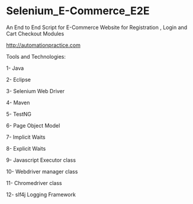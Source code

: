 # Selenium_E-Commerce_E2E

An End to End Script for E-Commerce Website for Registration , Login and Cart Checkout Modules

http://automationpractice.com

Tools and Technologies:

1- Java

2- Eclipse

3- Selenium Web Driver

4- Maven

5- TestNG

6- Page Object Model

7- Implicit Waits

8- Explicit Waits

9- Javascript Executor class

10- Webdriver manager class

11- Chromedriver class

12- slf4j Logging Framework
